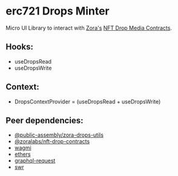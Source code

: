 # erc721 Drops Minter
Micro UI Library to interact with [Zora's](https://docs.zora.co/) [NFT Drop Media Contracts](https://github.com/ourzora/zora-drops-contracts).

## Hooks:
- useDropsRead
- useDropsWrite

## Context:
- DropsContextProvider = (useDropsRead + useDropsWrite)

## Peer dependencies:
- [@public-assembly/zora-drops-utils](https://www.npmjs.com/package/@public-assembly/zora-drops-utils)
- [@zoralabs/nft-drop-contracts](https://github.com/ourzora/zora-drops-contracts)
- [wagmi](https://wagmi.sh/)
- [ethers](https://docs.ethers.io/v5/)
- [graphql-request](https://github.com/prisma-labs/graphql-request)
- [swr](https://swr.vercel.app/)
